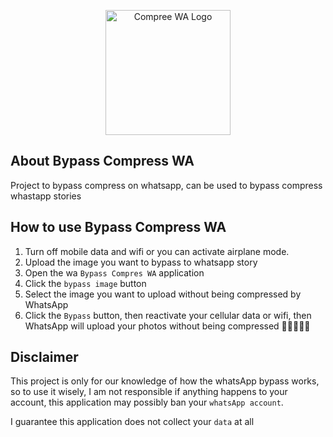<p align="center"><img src="https://i.ibb.co/F7JLK80/ic-launcher-round.png" width="200" alt="Compree WA Logo" /></p>

## About Bypass Compress WA
Project to bypass compress on whatsapp, can be used to bypass compress whastapp stories

## How to use Bypass Compress WA
1. Turn off mobile data and wifi or you can activate airplane mode.
2. Upload the image you want to bypass to whatsapp story
3. Open the wa ``Bypass Compres WA`` application
4. Click the ``bypass image`` button
5. Select the image you want to upload without being compressed by WhatsApp
6. Click the ``Bypass`` button, then reactivate your cellular data or wifi, then WhatsApp will upload your photos without being compressed 🥳🥳🥳🥳🥳

## Disclaimer
This project is only for our knowledge of how the whatsApp bypass works, so to use it wisely, I am not responsible if anything happens to your account, this application may possibly ban your ``whatsApp account``.

I guarantee this application does not collect your ``data`` at all
